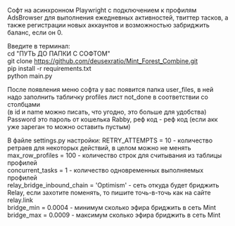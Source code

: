 Софт на асинхронном Playwright с подключением к профилям AdsBrowser для выполнения ежедневных активностей, твиттер тасков, а также регистрации новых аккаунтов и возможностью забриджить баланс, если он 0.  

Введите в терминал:  
cd "ПУТЬ ДО ПАПКИ С СОФТОМ"  
git clone https://github.com/deusexratio/Mint_Forest_Combine.git  
pip install -r requirements.txt  
python main.py  

После появления меню софта у вас появится папка user_files, в ней надо заполнить табличку profiles лист not_done в соответствии со столбцами   
(в id и name можно писать, что угодно, это больше для удобства)  
Password это пароль от кошелька Rabby, реф код - реф код (если акк уже зареган то можно оставить пустым)  

В файле settings.py настройки:
RETRY_ATTEMPTS = 10 - количество ретраев для некоторых действий, в целом можно не менять 
max_row_profiles = 100 - количество строк для считывания из таблицы профилей  
concurrent_tasks = 1 - количество одновременных выполняемых профилей  
relay_bridge_inbound_chain = 'Optimism' - сеть откуда будет бриджить Relay, если захотите поменять, то пишите точь-в-точь как на сайте relay.link  
bridge_min = 0.0004 - минимум сколько эфира бриджить в сеть Mint  
bridge_max = 0.0009 - максимум сколько эфира бриджить в сеть Mint  

